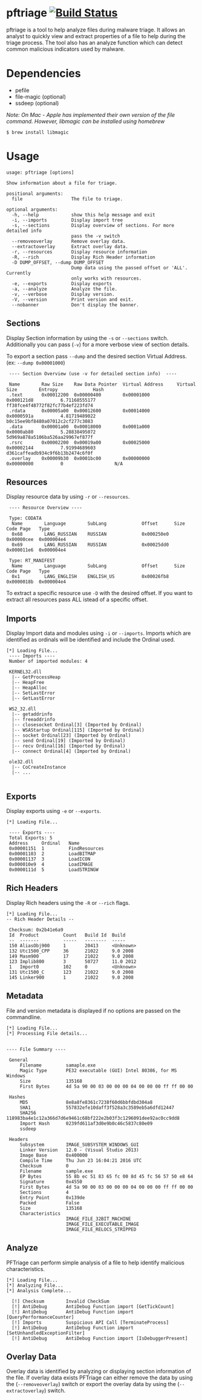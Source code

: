 # pftriage  [![Build Status](https://travis-ci.org/idiom/pftriage.svg?branch=master)](https://travis-ci.org/idiom/pftriage)


pftriage is a tool to help analyze files during malware triage. It allows an analyst to quickly 
view and extract properties of a file to help during the triage process. The tool also has an
analyze function which can detect common malicious indicators used by malware.

# Dependencies

 * pefile
 * file-magic (optional)
 * ssdeep (optional)
 
_Note: On Mac - Apple has implemented their own version of the file command. However, libmagic can be installed using homebrew_
```
$ brew install libmagic
```  

# Usage

```
usage: pftriage [options]

Show information about a file for triage.

positional arguments:
  file                  The file to triage.

optional arguments:
  -h, --help            show this help message and exit
  -i, --imports         Display import tree
  -s, --sections        Display overview of sections. For more detailed info
                        pass the -v switch
  --removeoverlay       Remove overlay data.
  --extractoverlay      Extract overlay data.
  -r, --resources       Display resource information
  -R, --rich            Display Rich Header information
  -D DUMP_OFFSET, --dump DUMP_OFFSET
                        Dump data using the passed offset or 'ALL'. Currently
                        only works with resources.
  -e, --exports         Display exports
  -a, --analyze         Analyze the file.
  -v, --verbose         Display version.
  -V, --version         Print version and exit.
  --nobanner            Don't display the banner.
 ```

## Sections
Display Section information by using the `-s` or `--sections` switch. Additionally you can pass (`-v`) for a more verbose
view of section details. 

To export a section pass `--dump` and the desired section Virtual Address. (ex: `--dump 0x00001000`)

```
 ---- Section Overview (use -v for detailed section info)  ----

 Name        Raw Size    Raw Data Pointer  Virtual Address     Virtual Size        Entropy             Hash
 .text       0x00012200  0x00000400        0x00001000          0x000121d8          6.71168555177       ff38fce4f48772f82fc77b4ef223fd74
 .rdata      0x00005a00  0x00012600        0x00014000          0x0000591a          4.81719489022       b0c15ee9bf8480a07012c2cf277c3083
 .data       0x00001a00  0x00018000        0x0001a000          0x0000ab80          5.28838495072       5d969a878a5106ba526aa29967ef877f
 .rsrc       0x00002200  0x00019a00        0x00025000          0x00002144          7.91994689603       d361caffeadb934c9f6b13b2474c6f0f
 .overlay    0x00009b30  0x0001bc00        0x00000000          0x00000000          0                   N/A
```

## Resources
Display resource data by using `-r` or `--resources`.


```
 ---- Resource Overview ----

 Type: CODATA
  Name        Language        SubLang             Offset      Size        Code Page   Type
  0x68        LANG_RUSSIAN    RUSSIAN             0x000250e0  0x00000cee  0x000004e4
  0x69        LANG_RUSSIAN    RUSSIAN             0x00025dd0  0x000011e6  0x000004e4

 Type: RT_MANIFEST
  Name        Language        SubLang             Offset      Size        Code Page   Type
  0x1         LANG_ENGLISH    ENGLISH_US          0x00026fb8  0x0000018b  0x000004e4

```

To extract a specific resource use `-D` with the desired offset. If you want to extract all resources pass ALL istead
 of a specific offset.  

## Imports
Display Import data and modules using `-i` or `--imports`. Imports which are identified as ordinals will be identified
and include the Ordinal used. 

```
[*] Loading File...
 ---- Imports ----
 Number of imported modules: 4

 KERNEL32.dll
  |-- GetProcessHeap
  |-- HeapFree
  |-- HeapAlloc
  |-- SetLastError
  |-- GetLastError

 WS2_32.dll
  |-- getaddrinfo
  |-- freeaddrinfo
  |-- closesocket Ordinal[3] (Imported by Ordinal)
  |-- WSAStartup Ordinal[115] (Imported by Ordinal)
  |-- socket Ordinal[23] (Imported by Ordinal)
  |-- send Ordinal[19] (Imported by Ordinal)
  |-- recv Ordinal[16] (Imported by Ordinal)
  |-- connect Ordinal[4] (Imported by Ordinal)

 ole32.dll
  |-- CoCreateInstance
  |-- ...
  
```

## Exports

Display exports using `-e` or `--exports`.

```
[*] Loading File...

 ---- Exports ----
 Total Exports: 5
 Address     Ordinal   Name
 0x00001151  1         FindResources
 0x00001103  2         LoadBITMAP
 0x00001137  3         LoadICON
 0x000010e9  4         LoadIMAGE
 0x0000111d  5         LoadSTRINGW

```


## Rich Headers
Display Rich headers using the `-R` or `--rich` flags.
```
[*] Loading File...
-- Rich Header Details --

 Checksum: 0x2b41e6a9
 Id  Product         Count   Build Id  Build
 --  -------         -----   --------  -----
 150 AliasObj900     1       20413     <Unknown>
 132 Utc1500_CPP     36      21022     9.0 2008
 149 Masm900         17      21022     9.0 2008
 123 Implib800       3       50727     11.0 2012
 1   Import0         102     0         <Unknown>
 131 Utc1500_C       123     21022     9.0 2008
 145 Linker900       1       21022     9.0 2008
```


## Metadata
File and version metadata is displayed if no options are passed on the commandline. 


```
[*] Loading File...
[*] Processing File details...


---- File Summary ----

 General
     Filename         samaple.exe
     Magic Type       PE32 executable (GUI) Intel 80386, for MS Windows
     Size             135168
     First Bytes      4d 5a 90 00 03 00 00 00 04 00 00 00 ff ff 00 00

 Hashes
     MD5              8e8a8fe8361c7238f60d6bbfdbd304a8
     SHA1             557832efe10daff3f528a3c3589eb5a6dfd12447
     SHA256           118983ba4e1c12a366d7d6e9461c68bf222e2b03f3c1296091dee92ac0cc9dd8
     Import Hash      0239fd611af3d0e9b0c46c5837c80e09
     ssdeep           

 Headers
     Subsystem        IMAGE_SUBSYSTEM_WINDOWS_GUI
     Linker Version   12.0 - (Visual Studio 2013)
     Image Base       0x400000
     Compile Time     Thu Jun 23 16:04:21 2016 UTC
     Checksum         0
     Filename         sample.exe
     EP Bytes         55 8b ec 51 83 65 fc 00 8d 45 fc 56 57 50 e8 64
     Signature        0x4550
     First Bytes      4d 5a 90 00 03 00 00 00 04 00 00 00 ff ff 00 00
     Sections         4
     Entry Point      0x139de
     Packed           False
     Size             135168
     Characteristics
                      IMAGE_FILE_32BIT_MACHINE
                      IMAGE_FILE_EXECUTABLE_IMAGE
                      IMAGE_FILE_RELOCS_STRIPPED

```


## Analyze 
PFTriage can perform simple analysis of a file to help identify malicious characteristics.

```
[*] Loading File...
[*] Analyzing File...
[*] Analysis Complete...

  [!] Checksum        Invalid CheckSum
  [!] AntiDebug       AntiDebug Function import [GetTickCount]
  [!] AntiDebug       AntiDebug Function import [QueryPerformanceCounter]
  [!] Imports         Suspicious API Call [TerminateProcess]
  [!] AntiDebug       AntiDebug Function import [SetUnhandledExceptionFilter]
  [!] AntiDebug       AntiDebug Function import [IsDebuggerPresent]

``` 


## Overlay Data
Overlay data is identified by analyzing or displaying section information of the file. If overlay data exists PFTriage
can either remove the data by using the (`--removeoverlay`) switch or export the overlay data by using the (`--extractoverlay`)
switch.  



